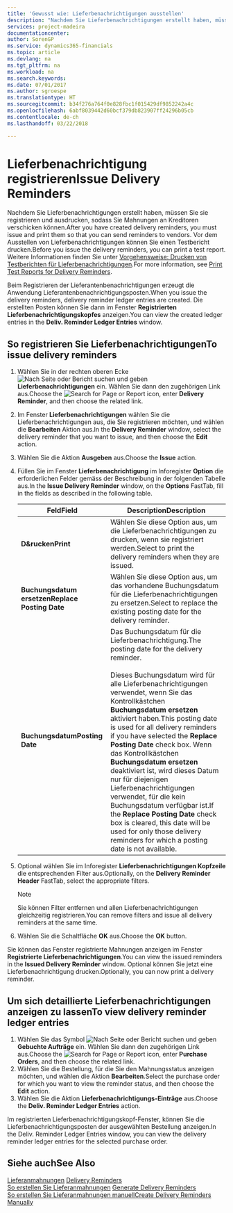 ```yaml
---
title: 'Gewusst wie: Lieferbenachrichtigungen ausstellen'
description: "Nachdem Sie Lieferbenachrichtigungen erstellt haben, müssen Sie sie registrieren und ausdrucken, sodass Sie Mahnungen an Kreditoren verschicken können. Vor dem Ausstellen von Lieferbenachrichtigungen können Sie einen Testbericht drucken."
services: project-madeira
documentationcenter: 
author: SorenGP
ms.service: dynamics365-financials
ms.topic: article
ms.devlang: na
ms.tgt_pltfrm: na
ms.workload: na
ms.search.keywords: 
ms.date: 07/01/2017
ms.author: sgroespe
ms.translationtype: HT
ms.sourcegitcommit: b34f276a764f0e828fbc1f015429df9852242a4c
ms.openlocfilehash: 6abf8039442d60bcf379db823907ff24296b05cb
ms.contentlocale: de-ch
ms.lasthandoff: 03/22/2018

---
```

# <a name="issue-delivery-reminders"></a><span data-ttu-id="50a5a-104">Lieferbenachrichtigung registrieren</span><span class="sxs-lookup"><span data-stu-id="50a5a-104">Issue Delivery Reminders</span></span>
<span data-ttu-id="50a5a-105">Nachdem Sie Lieferbenachrichtigungen erstellt haben, müssen Sie sie registrieren und ausdrucken, sodass Sie Mahnungen an Kreditoren verschicken können.</span><span class="sxs-lookup"><span data-stu-id="50a5a-105">After you have created delivery reminders, you must issue and print them so that you can send reminders to vendors.</span></span> <span data-ttu-id="50a5a-106">Vor dem Ausstellen von Lieferbenachrichtigungen können Sie einen Testbericht drucken.</span><span class="sxs-lookup"><span data-stu-id="50a5a-106">Before you issue the delivery reminders, you can print a test report.</span></span> <span data-ttu-id="50a5a-107">Weitere Informationen finden Sie unter [Vorgehensweise: Drucken von Testberichten für  Lieferbenachrichtigungen](how-to-print-test-reports-for-delivery-reminders.md).</span><span class="sxs-lookup"><span data-stu-id="50a5a-107">For more information, see [Print Test Reports for Delivery Reminders](how-to-print-test-reports-for-delivery-reminders.md).</span></span>  

<span data-ttu-id="50a5a-108">Beim Registrieren der Lieferantenbenachrichtigungen erzeugt die Anwendung Lieferantenbenachrichtigungsposten.</span><span class="sxs-lookup"><span data-stu-id="50a5a-108">When you issue the delivery reminders, delivery reminder ledger entries are created.</span></span> <span data-ttu-id="50a5a-109">Die erstellten Posten können Sie dann im Fenster **Registrierten Lieferbenachrichtigungskopfes** anzeigen.</span><span class="sxs-lookup"><span data-stu-id="50a5a-109">You can view the created ledger entries in the **Deliv. Reminder Ledger Entries** window.</span></span>  

## <a name="to-issue-delivery-reminders"></a><span data-ttu-id="50a5a-110">So registrieren Sie Lieferbenachrichtigungen</span><span class="sxs-lookup"><span data-stu-id="50a5a-110">To issue delivery reminders</span></span>  

1.  <span data-ttu-id="50a5a-111">Wählen Sie in der rechten oberen Ecke ![Nach Seite oder Bericht suchen](../../media/ui-search/search_small.png "Symbol nach Seite oder Bericht suchen") und geben **Lieferbenachrichtigungen** ein. Wählen Sie dann den zugehörigen Link aus.</span><span class="sxs-lookup"><span data-stu-id="50a5a-111">Choose the ![Search for Page or Report](../../media/ui-search/search_small.png "Search for Page or Report icon") icon, enter **Delivery Reminder**, and then choose the related link.</span></span>  
2.  <span data-ttu-id="50a5a-112">Im Fenster **Lieferbenachrichtigungen** wählen Sie die Lieferbenachrichtigungen aus, die Sie registrieren möchten, und wählen die **Bearbeiten** Aktion aus.</span><span class="sxs-lookup"><span data-stu-id="50a5a-112">In the **Delivery Reminder** window, select the delivery reminder that you want to issue, and then choose the **Edit** action.</span></span>  
3.  <span data-ttu-id="50a5a-113">Wählen Sie die Aktion **Ausgeben** aus.</span><span class="sxs-lookup"><span data-stu-id="50a5a-113">Choose the **Issue** action.</span></span>  
4.  <span data-ttu-id="50a5a-114">Füllen Sie im Fenster **Lieferbenachrichtigung** im Inforegister **Option** die erforderlichen Felder gemäss der Beschreibung in der folgenden Tabelle aus.</span><span class="sxs-lookup"><span data-stu-id="50a5a-114">In the **Issue Delivery Reminder** window, on the **Options** FastTab, fill in the fields as described in the following table.</span></span>  

    |<span data-ttu-id="50a5a-115">Feld</span><span class="sxs-lookup"><span data-stu-id="50a5a-115">Field</span></span>|<span data-ttu-id="50a5a-116">Description</span><span class="sxs-lookup"><span data-stu-id="50a5a-116">Description</span></span>|  
    |---------------------------------|---------------------------------------|  
    |<span data-ttu-id="50a5a-117">**D&rucken**</span><span class="sxs-lookup"><span data-stu-id="50a5a-117">**Print**</span></span>|<span data-ttu-id="50a5a-118">Wählen Sie diese Option aus, um die Lieferbenachrichtigungen zu drucken, wenn sie registriert werden.</span><span class="sxs-lookup"><span data-stu-id="50a5a-118">Select to print the delivery reminders when they are issued.</span></span>|  
    |<span data-ttu-id="50a5a-119">**Buchungsdatum ersetzen**</span><span class="sxs-lookup"><span data-stu-id="50a5a-119">**Replace Posting Date**</span></span>|<span data-ttu-id="50a5a-120">Wählen Sie diese Option aus, um das vorhandene Buchungsdatum für die Lieferbenachrichtigungen zu ersetzen.</span><span class="sxs-lookup"><span data-stu-id="50a5a-120">Select to replace the existing posting date for the delivery reminder.</span></span>|  
    |<span data-ttu-id="50a5a-121">**Buchungsdatum**</span><span class="sxs-lookup"><span data-stu-id="50a5a-121">**Posting Date**</span></span>|<span data-ttu-id="50a5a-122">Das Buchungsdatum für die Lieferbenachrichtigung.</span><span class="sxs-lookup"><span data-stu-id="50a5a-122">The posting date for the delivery reminder.</span></span><br /><br /> <span data-ttu-id="50a5a-123">Dieses Buchungsdatum wird für alle Lieferbenachrichtigungen verwendet, wenn Sie das Kontrollkästchen **Buchungsdatum ersetzen** aktiviert haben.</span><span class="sxs-lookup"><span data-stu-id="50a5a-123">This posting date is used for all delivery reminders if you have selected the **Replace Posting Date** check box.</span></span> <span data-ttu-id="50a5a-124">Wenn das Kontrollkästchen **Buchungsdatum ersetzen** deaktiviert ist, wird dieses Datum nur für diejenigen Lieferbenachrichtigungen verwendet, für die kein Buchungsdatum verfügbar ist.</span><span class="sxs-lookup"><span data-stu-id="50a5a-124">If the **Replace Posting Date** check box is cleared, this date will be used for only those delivery reminders for which a posting date is not available.</span></span>|  

5.  <span data-ttu-id="50a5a-125">Optional wählen Sie im Inforegister **Lieferbenachrichtigungen Kopfzeile** die entsprechenden Filter aus.</span><span class="sxs-lookup"><span data-stu-id="50a5a-125">Optionally, on the **Delivery Reminder Header** FastTab, select the appropriate filters.</span></span>  

    > [!NOTE]  
    >  <span data-ttu-id="50a5a-126">Sie können Filter entfernen und allen Lieferbenachrichtigungen gleichzeitig registrieren.</span><span class="sxs-lookup"><span data-stu-id="50a5a-126">You can remove filters and issue all delivery reminders at the same time.</span></span>  

6.  <span data-ttu-id="50a5a-127">Wählen Sie die Schaltfläche **OK** aus.</span><span class="sxs-lookup"><span data-stu-id="50a5a-127">Choose the **OK** button.</span></span>  

<span data-ttu-id="50a5a-128">Sie können das Fenster registrierte Mahnungen anzeigen im Fenster **Registrierte Lieferbenachrichtigungen**.</span><span class="sxs-lookup"><span data-stu-id="50a5a-128">You can view the issued reminders in the **Issued Delivery Reminder** window.</span></span> <span data-ttu-id="50a5a-129">Optional können Sie jetzt eine Lieferbenachrichtigung drucken.</span><span class="sxs-lookup"><span data-stu-id="50a5a-129">Optionally, you can now print a delivery reminder.</span></span>  

## <a name="to-view-delivery-reminder-ledger-entries"></a><span data-ttu-id="50a5a-130">Um sich detaillierte Lieferbenachrichtigungen anzeigen zu lassen</span><span class="sxs-lookup"><span data-stu-id="50a5a-130">To view delivery reminder ledger entries</span></span>  

1.  <span data-ttu-id="50a5a-131">Wählen Sie das Symbol ![Nach Seite oder Bericht suchen](../../media/ui-search/search_small.png "Nach Seite oder Bericht suchen") und geben **Gebuchte Aufträge** ein. Wählen Sie dann den zugehörigen Link aus.</span><span class="sxs-lookup"><span data-stu-id="50a5a-131">Choose the ![Search for Page or Report](../../media/ui-search/search_small.png "Search for Page or Report icon") icon, enter **Purchase Orders**, and then choose the related link.</span></span>  
2.  <span data-ttu-id="50a5a-132">Wählen Sie die Bestellung, für die Sie den Mahnungsstatus anzeigen möchten, und wählen die Aktion **Bearbeiten**.</span><span class="sxs-lookup"><span data-stu-id="50a5a-132">Select the purchase order for which you want to view the reminder status, and then choose the **Edit** action.</span></span>  
3.  <span data-ttu-id="50a5a-133">Wählen Sie die Aktion **Lieferbenachrichtigungs-Einträge** aus.</span><span class="sxs-lookup"><span data-stu-id="50a5a-133">Choose the **Deliv. Reminder Ledger Entries** action.</span></span>  

<span data-ttu-id="50a5a-134">Im registrierten Lieferbenachrichtigungskopf-Fenster, können Sie die Lieferbenachrichtigungsposten der ausgewählten Bestellung anzeigen.</span><span class="sxs-lookup"><span data-stu-id="50a5a-134">In the Deliv. Reminder Ledger Entries window, you can view the delivery reminder ledger entries for the selected purchase order.</span></span>  

## <a name="see-also"></a><span data-ttu-id="50a5a-135">Siehe auch</span><span class="sxs-lookup"><span data-stu-id="50a5a-135">See Also</span></span>  
 <span data-ttu-id="50a5a-136">[Lieferanmahnungen](delivery-reminders.md) </span><span class="sxs-lookup"><span data-stu-id="50a5a-136">[Delivery Reminders](delivery-reminders.md) </span></span>  
 <span data-ttu-id="50a5a-137">[So erstellen Sie Lieferanmahnungen](how-to-generate-delivery-reminders.md) </span><span class="sxs-lookup"><span data-stu-id="50a5a-137">[Generate Delivery Reminders](how-to-generate-delivery-reminders.md) </span></span>  
 [<span data-ttu-id="50a5a-138">So erstellen Sie Lieferanmahnungen manuell</span><span class="sxs-lookup"><span data-stu-id="50a5a-138">Create Delivery Reminders Manually</span></span>](how-to-create-delivery-reminders-manually.md)

